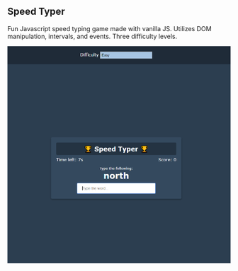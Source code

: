 ## Speed Typer

Fun Javascript speed typing game made with vanilla JS. Utilizes DOM manipulation, intervals, and events. Three difficulty levels.

![](img/speed-snippet.PNG)
